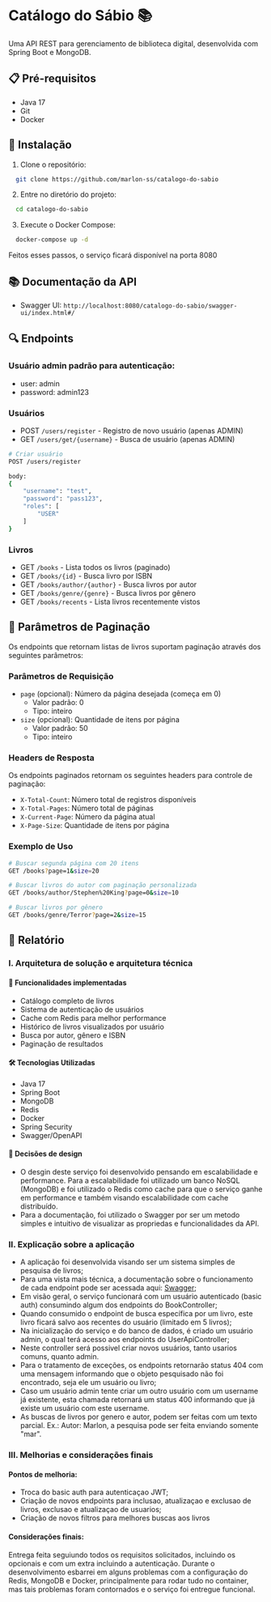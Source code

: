 # Catálogo do Sábio 📚

Uma API REST para gerenciamento de biblioteca digital, desenvolvida com Spring Boot e MongoDB.

## 📋 Pré-requisitos

- Java 17
- Git
- Docker

## 🔧 Instalação

1. Clone o repositório:
```bash
  git clone https://github.com/marlon-ss/catalogo-do-sabio
```

2. Entre no diretório do projeto:
```bash
  cd catalogo-do-sabio
```

3. Execute o Docker Compose:
```bash
  docker-compose up -d
```
Feitos esses passos, o serviço ficará disponível na porta 8080 

## 📚 Documentação da API

- Swagger UI: `http://localhost:8080/catalogo-do-sabio/swagger-ui/index.html#/`


## 🔍 Endpoints

### Usuário admin padrão para autenticação: 
- user: admin 
- password: admin123

### Usuários
- POST `/users/register` - Registro de novo usuário (apenas ADMIN)
- GET `/users/get/{username}` - Busca de usuário (apenas ADMIN)

```bash
# Criar usuário
POST /users/register

body: 
{
    "username": "test",
    "password": "pass123",
    "roles": [
        "USER"
    ]
}
```

### Livros
- GET `/books` - Lista todos os livros (paginado)
- GET `/books/{id}` - Busca livro por ISBN
- GET `/books/author/{author}` - Busca livros por autor
- GET `/books/genre/{genre}` - Busca livros por gênero
- GET `/books/recents` - Lista livros recentemente vistos

## 📝 Parâmetros de Paginação

Os endpoints que retornam listas de livros suportam paginação através dos seguintes parâmetros:

### Parâmetros de Requisição
- `page` (opcional): Número da página desejada (começa em 0)
    - Valor padrão: 0
    - Tipo: inteiro
- `size` (opcional): Quantidade de itens por página
    - Valor padrão: 50
    - Tipo: inteiro

### Headers de Resposta
Os endpoints paginados retornam os seguintes headers para controle de paginação:
- `X-Total-Count`: Número total de registros disponíveis
- `X-Total-Pages`: Número total de páginas
- `X-Current-Page`: Número da página atual
- `X-Page-Size`: Quantidade de itens por página

### Exemplo de Uso
```bash
# Buscar segunda página com 20 itens
GET /books?page=1&size=20

# Buscar livros do autor com paginação personalizada
GET /books/author/Stephen%20King?page=0&size=10

# Buscar livros por gênero
GET /books/genre/Terror?page=2&size=15
```
## 📝 Relatório

### I. Arquitetura de solução e arquitetura técnica
#### 🚀 Funcionalidades implementadas

- Catálogo completo de livros
- Sistema de autenticação de usuários
- Cache com Redis para melhor performance
- Histórico de livros visualizados por usuário
- Busca por autor, gênero e ISBN
- Paginação de resultados

#### 🛠️ Tecnologias Utilizadas

- Java 17
- Spring Boot
- MongoDB
- Redis
- Docker
- Spring Security
- Swagger/OpenAPI

#### 📝 Decisões de design
- O desgin deste serviço foi desenvolvido pensando em escalabilidade e performance.
Para a escalabilidade foi utilizado um banco NoSQL (MongoDB) e foi utilizado o Redis como cache 
para que o serviço ganhe em performance e também visando escalabilidade com cache distribuído.
- Para a documentação, foi utilizado o Swagger por ser um metodo simples e intuitivo de visualizar 
as propriedas e funcionalidades da API.

### II. Explicação sobre a aplicação
- A aplicação foi desenvolvida visando ser um sistema simples de pesquisa de livros;
- Para uma vista mais técnica, a documentação sobre o funcionamento de cada endpoint pode ser acessada aqui: [Swagger](./api-docs.yaml);
- Em visão geral, o serviço funcionará com um usuário autenticado (basic auth) consumindo algum dos endpoints do BookController;
- Quando consumido o endpoint de busca específica por um livro, este livro ficará salvo aos recentes do usuário
  (limitado em 5 livros);
- Na inicialização do serviço e do banco de dados, é criado um usuário admin, o qual terá acesso aos endpoints do UserApiController;
- Neste controller será possivel criar novos usuários, tanto usarios comuns, quanto admin.
- Para o tratamento de exceções, os endpoints retornarão status 404 com uma mensagem informando que o objeto pesquisado não foi encontrado,
seja ele um usuário ou livro;
- Caso um usuário admin tente criar um outro usuário com um username já existente, esta chamada retornará um status 400
informando que já existe um usuário com este username.
- As buscas de livros por genero e autor, podem ser feitas com um texto parcial. Ex.: Autor: Marlon, a pesquisa pode ser feita enviando somente "mar".

### III. Melhorias e considerações finais
#### Pontos de melhoria:
- Troca do basic auth para autenticaçao JWT;
- Criação de novos endpoints para inclusao, atualizaçao e exclusao de livros, exclusao e atualizaçao de usuarios;
- Criação de novos filtros para melhores buscas aos livros

#### Considerações finais:
Entrega feita seguiundo todos os requisitos solicitados, incluindo os opcionais e com um extra incluindo a autenticação.
Durante o desenvolvimento esbarrei em alguns problemas com a configuração do Redis, MongoDB e Docker, principalmente para
rodar tudo no container, mas tais problemas foram contornados e o serviço foi entregue funcional.
